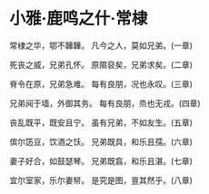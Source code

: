 # 小雅·鹿鸣之什·常棣

常棣之华，鄂不韡韡。
凡今之人，莫如兄弟。(一章)

死丧之威，兄弟孔怀。
原隰裒矣，兄弟求矣。(二章)

脊令在原，兄弟急难。
每有良朋，况也永叹。(三章)

兄弟阋于墙，外御其务。
每有良朋，烝也无戎。(四章)

丧乱既平，既安且宁。
虽有兄弟，不如友生。(五章)

傧尔笾豆，饮酒之饫。
兄弟既具，和乐且孺。(六章)

妻子好合，如鼓瑟琴。
兄弟既翕，和乐且湛。(七章)

宜尔室家，乐尔妻帑。
是究是图，亶其然乎。(八章)

